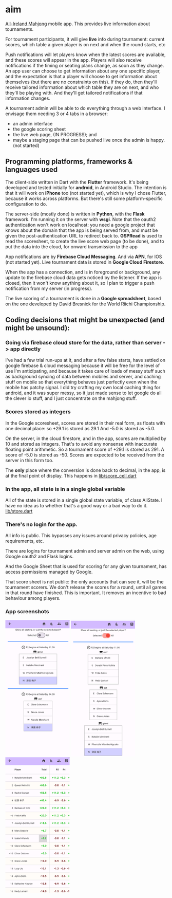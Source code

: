 # aim

[All-Ireland Mahjong](https://mahjong.ie/) mobile app.
This provides live information about tournaments.

For tournament participants, it will give **live** info during tournament: current scores,
which table a given player is on next and when the round starts, etc

Push notifications will let players know when the latest scores are available, and these scores will
appear in the app. Players will also receive notifications if the timing or seating plans
change, as soon as they change. An app user can choose to get information about any one
specific player, and the expectation is that a player will choose to get information about
themselves (but there are no constraints on this). If they do, then they'll receive tailored
information about which table they are on next, and who they'll be playing with.
And they'll get tailored notifications if that information changes.

A tournament admin will be able to do everything through a web interface.
I envisage them needing 3 or 4 tabs in a browser:

- an admin interface
- the google scoring sheet
- the live web page, (IN PROGRESS); and
- maybe a staging page that can be pushed live once the admin is happy. (not started)

## Programming platforms, frameworks & languages used

The client-side written in Dart with the **Flutter** framework. It's being developed and
tested initially for **android**, in Android Studio.
The intention is that it will work on **iPhone** too (not started yet), which is why I chose
Flutter, because it works across platforms. But there's still some platform-specific
configuration to do.

The server-side (mostly done) is written in **Python**, with the **Flask** framework. I'm running it
on the server with **wsgi**. Note that the oauth2 authentication won't work on localhost: you need
a google project that knows about the domain that the app is being served from, and must be given
the post-authentication URL to redirect back to.  **GSPRead** is used to read the
scoresheet, to create the live score web page (to be done), and to put the data into the
cloud, for onward transmission to the app

App notifications are by **Firebase Cloud Messaging**.
And via **APN**, for IOS (not started yet).
Live tournament data is stored in **Google Cloud Firestore**.

When the app has a connection, and is in foreground or background, any update to
the firebase cloud data gets noticed by the listener.
If the app is closed, then it won't know anything about it, so I plan to trigger
a push notification from my server (in progress).

The live scoring of a tournament is done in a **Google spreadsheet**,
based on the one developed by David Bresnick for the World Riichi Championship.

## Coding decisions that might be unexpected (and might be unsound):

### Going via firebase cloud store for the data, rather than server -> app directly

I've had a few trial run-ups at it, and after a few false starts, have settled on
google firebase & cloud messaging because it will be free for the level of use I'm anticipating,
and because it takes care of loads of messy stuff such as background syncing of
data between mobiles and server, and caching stuff on mobile so that everything
behaves just perfectly even when the mobile has patchy signal. I did try crafting my own
local caching thing for android, and it was super messy, so it just made sense to let google
do all the clever io stuff, and I just concentrate on the mahjong stuff.

### Scores stored as integers

In the Google scoresheet, scores are stored in their real form, as floats with one decimal place:
so +29.1 is stored as 29.1 And -5.0 is stored as -5.0.

On the server, in the cloud firestore, and in the app, scores are multiplied by 10 and stored as
 integers. That's to avoid any nonsense with inaccurate floating point arithmetic.
So a tournament score of +29.1 is stored as 291. A score of -5.0 is stored as -50.
Scores are expected to be received from the server in this form too.

The **only** place
where the conversion is done back to decimal, in the app, is at the final point of display. This
happens in [lib/score_cell.dart](lib/score_cell.dart#L16)


### In the app, all state is in a single global variable

All of the state is stored in a single global state variable, of class AllState. I have no idea
as to whether that's a good way or a bad way to do it. [lib/store.dart](lib/store.dart#L53)

### There's no login for the app.

All info is public. This bypasses any issues around privacy policies, age requirements, etc.

There are logins for tournament admin and server admin on the web,
using Google oauth2 and Flask logins.

And the Google Sheet that is used for scoring for any given tournament,
has access permissions managed by Google.

That score sheet is not public: the only accounts that can see it,
will be the tournament scorers. We don't release the scores for a round, until
all games in that round have finished. This is important. It removes an incentive
to bad behaviour among players.

### App screenshots

<img src='https://github.com/applysci/aim/blob/main/pix/1p-seats.png?raw=true' width=200>
<img src='https://github.com/applysci/aim/blob/main/pix/all-seats.png?raw=true' width=200>
<img src='https://github.com/applysci/aim/blob/main/pix/scoresheet.png?raw=true' width=200>

